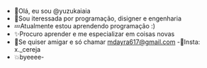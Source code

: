 - 🍥Olá, eu sou @yuzukaiaia
- 🌙Sou iteressada por programação, disigner e engenharia
- 💤Atualmente estou aprendendo programação :)
- ✨Procuro aprender e me especializar em coisas novas
- 🎃Se quiser amigar e só chamar  mdayra617@gmail.com
-💫Insta: x._cereja 
- 💥byeeee-
<!---
yuzukaiaia/yuzukaiaia is a ✨ special ✨ repository because its `README.md` (this file) appears on your GitHub profile.
You can click the Preview link to take a look at your changes.
--->
